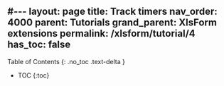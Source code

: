 #---
layout: page
title: Track timers
nav_order: 4000
parent: Tutorials
grand_parent: XlsForm extensions
permalink: /xlsform/tutorial/4
has_toc: false
---
Table of Contents
{: .no_toc .text-delta }

- TOC
{:toc}

